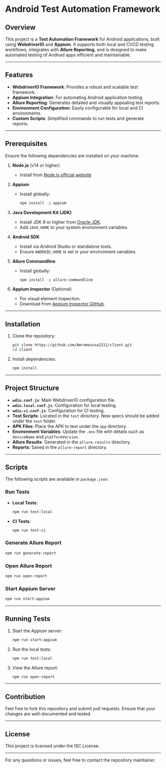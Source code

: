 # Android Test Automation Framework

## Overview
This project is a **Test Automation Framework** for Android applications, built using **WebdriverIO** and **Appium**. It supports both local and CI/CD testing workflows, integrates with **Allure Reporting**, and is designed to make automated testing of Android apps efficient and maintainable.

---

## Features
- **WebdriverIO Framework**: Provides a robust and scalable test framework.
- **Appium Integration**: For automating Android application testing.
- **Allure Reporting**: Generates detailed and visually appealing test reports.
- **Environment Configuration**: Easily configurable for local and CI environments.
- **Custom Scripts**: Simplified commands to run tests and generate reports.

---

## Prerequisites
Ensure the following dependencies are installed on your machine:

1. **Node.js** (v14 or higher)
   - Install from [Node.js official website](https://nodejs.org/)

2. **Appium**
   - Install globally:
     ```bash
     npm install -g appium
     ```

3. **Java Development Kit (JDK)**
   - Install JDK 8 or higher from [Oracle JDK](https://www.oracle.com/java/technologies/javase-downloads.html).
   - Add `JAVA_HOME` to your system environment variables.

4. **Android SDK**
   - Install via Android Studio or standalone tools.
   - Ensure `ANDROID_HOME` is set in your environment variables.

5. **Allure Commandline**
   - Install globally:
     ```bash
     npm install -g allure-commandline
     ```

6. **Appium Inspector** (Optional)
   - For visual element inspection.
   - Download from [Appium Inspector GitHub](https://github.com/appium/appium-inspector).

---

## Installation

1. Clone the repository:
   ```bash
   git clone https://github.com/Amromoussa2211/client.git
   cd client
   ```

2. Install dependencies:
   ```bash
   npm install
   ```

---

## Project Structure
- **`wdio.conf.js`**: Main WebdriverIO configuration file.
- **`wdio.local.conf.js`**: Configuration for local testing.
- **`wdio.ci.conf.js`**: Configuration for CI testing.
- **Test Scripts**: Located in the `test` directory. New specs should be added under the `test` folder.
- **APK Files**: Place the APK to test under the `app` directory.
- **Environment Variables**: Update the `.env` file with details such as `deviceName` and `platformVersion`.
- **Allure Results**: Generated in the `allure-results` directory.
- **Reports**: Saved in the `allure-report` directory.

---

## Scripts
The following scripts are available in `package.json`:

### Run Tests
- **Local Tests**:
  ```bash
  npm run test:local
  ```
- **CI Tests**:
  ```bash
  npm run test:ci
  ```

### Generate Allure Report
```bash
npm run generate-report
```

### Open Allure Report
```bash
npm run open-report
```

### Start Appium Server
```bash
npm run start:appium
```

---

## Running Tests

1. Start the Appium server:
   ```bash
   npm run start:appium
   ```

2. Run the local tests:
   ```bash
   npm run test:local
   ```

3. View the Allure report:
   ```bash
   npm run open-report
   ```

---

## Contribution
Feel free to fork this repository and submit pull requests. Ensure that your changes are well-documented and tested.

---

## License
This project is licensed under the ISC License.

---

For any questions or issues, feel free to contact the repository maintainer.

